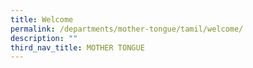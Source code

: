 ```yaml
---
title: Welcome
permalink: /departments/mother-tongue/tamil/welcome/
description: ""
third_nav_title: MOTHER TONGUE
---
```

